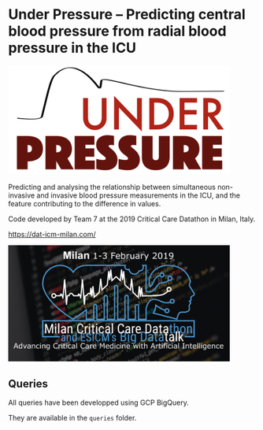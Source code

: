 # Under Pressure – Predicting central blood pressure from radial blood pressure in the ICU

<img src="img/logo.png" width="450">

Predicting and analysing the relationship between simultaneous non-invasive and invasive blood pressure measurements in the ICU, and the feature contributing to the difference in values.

Code developed by Team 7 at the 2019 Critical Care Datathon in Milan, Italy.

https://dat-icm-milan.com/

<img src="img/dat-icm.png" width="450">

## Queries

All queries have been developped using GCP BigQuery.

They are available in the `queries` folder.
